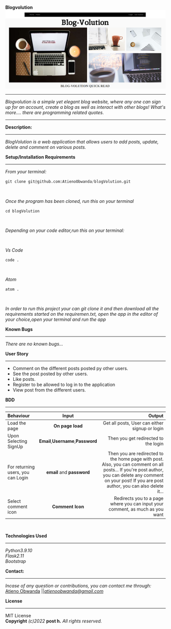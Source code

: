**Blogvolution**
![Alt text](./app/static/project.png?raw=true "Optional Title")
****
*Blogvolution is a simple yet elegant blog website, where any one can sign up for an account, create a blog as well as interact with other blogs! What's more.... there are programming related quotes.*
****
**Description:**
****
*BlogVolution is a web application that allows users to add posts, update, delete and comment on various posts.*
<br />

<!-- **Live link:**  *https://posth.herokuapp.com/* <br /> -->


**Setup/Installation Requirements** 
****
*From your terminal:* <br />
```py
git clone git@github.com:AtienoObwanda/blogVolution.git
```
<br />

*Once the program has been cloned, run this on your terminal* <br />

```
cd blogVolution
```

<br />

*Depending on your code editor,run this on your terminal:* <br />

<br />

*Vs Code* <br />

```
code .
```
<br />

*Atom* <br />
```
atom .
```
<br />

*In order to run this project your can git clone it and then download all the requirements started on the requiremen.txt, open the app in the editor of your choice,open your terminal and run the  app*
<br />

**Known Bugs**
****
*There are no known bugs...*



**User Story** <br/>
****

* Comment on the different posts posted py other users. <br/>
* See the post posted by other users. <br/>
* Like posts. <br/>
* Register to be allowed to log in to the application <br/>
* View post from the different users. <br/>

**BDD** <br/>
****
| Behaviour | Input | Output |
| :---------------- | :---------------: | ------------------: |
| Load the page | **On page load** | Get all posts, User can either signup or login|
| Upon Selecting SignUp| **Email**,**Username**,**Password** | Then you get redirected to the login|
| For returning users, you can Login | **email** and **password** | Then you are redirected to the home page with post. Also, you can comment on all posts... If you're post author, you can delete any comment on your post! If you are post author, you can also delete it...|
| Select comment icon | **Comment Icon** | Redirects you to a page where you can input your comment, as much as you want|

<br/>

**Technologies Used** <br/>
****

*Python3.9.10*<br />
*Flask2.11*<br />
*Bootstrap*<br />


**Contact:**
****

*Incase of any question or contributions, you can contact me through:*
 [Atieno Obwanda](https://github.com/AtienoObwanda) ||*atienoobwanda@gmail.com* </br>


**License**
****
MIT License <br/>
**Copyright** *(c)2022* **post h.** *All rights reserved.*

